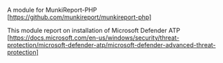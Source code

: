 A module for MunkiReport-PHP [https://github.com/munkireport/munkireport-php]

This module report on installation of Microsoft Defender ATP [https://docs.microsoft.com/en-us/windows/security/threat-protection/microsoft-defender-atp/microsoft-defender-advanced-threat-protection]


